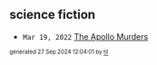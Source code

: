## science fiction


* <code>Mar 19, 2022</code> [The Apollo Murders](2022-03-19T09-43-57-the-apollo-murders.md)

<sup><sub>generated 27 Sep 2024 12:04:01 by <a href='https://github.com/senorprogrammer/til'>til</a></sub></sup>
